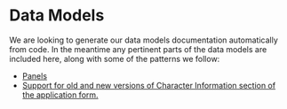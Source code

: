 # Data Models

We are looking to generate our data models documentation automatically from code. In the meantime any pertinent parts of the data models are included here, along with some of the patterns we follow:
- [Panels](panels.md)
- [Support for old and new versions of Character Information section of the application form.](character-information.md)
